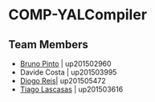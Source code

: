 # COMP-YALCompiler

## Team Members
 - [Bruno Pinto](https://github.com/bruno02960) | up201502960
 - Davide Costa | up201503995
 - [Diogo Reis](https://github.com/up201505472)| up201505472
 - [Tiago Lascasas](https://github.com/tiagolascasas) | up201503616
